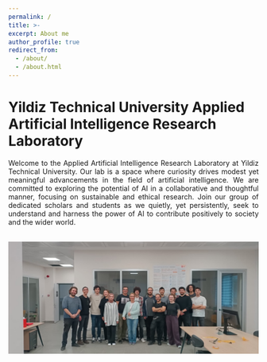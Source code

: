 ```yaml
---
permalink: /
title: >-
excerpt: About me
author_profile: true
redirect_from:
  - /about/
  - /about.html
---
```

# Yildiz Technical University Applied Artificial Intelligence Research Laboratory
<div style="text-align: justify"> Welcome to the Applied Artificial Intelligence Research Laboratory at Yildiz Technical University. Our lab is a space where curiosity drives modest yet meaningful advancements in the field of artificial intelligence. We are committed to exploring the potential of AI in a collaborative and thoughtful manner, focusing on sustainable and ethical research. Join our group of dedicated scholars and students as we quietly, yet persistently, seek to understand and harness the power of AI to contribute positively to society and the wider world.

</div>
<br>
<p align="center"><img src="../images/group_photo.png" alt="drawing" width="800"></p>